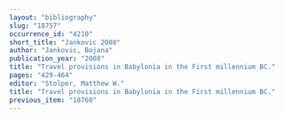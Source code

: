 ```yaml
---
layout: "bibliography"
slug: "18757"
occurrence_id: "4210"
short_title: "Jankovic 2008"
author: "Jankovic, Bojana"
publication_year: "2008"
title: "Travel provisions in Babylonia in the First millennium BC."
pages: "429-464"
editor: "Stolper, Matthew W."
title: "Travel provisions in Babylonia in the First millennium BC."
previous_item: "18760"
---
```

